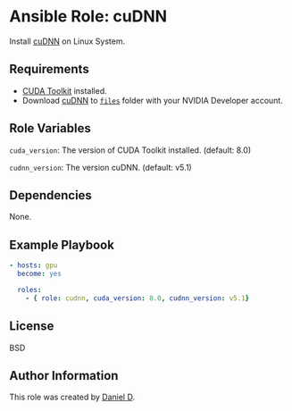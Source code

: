 Ansible Role: cuDNN
=========

Install [cuDNN](https://developer.nvidia.com/cudnn) on Linux System.

Requirements
------------

- [CUDA Toolkit](https://developer.nvidia.com/cuda-toolkit) installed.
- Download [cuDNN](https://developer.nvidia.com/cudnn) to [`files`](files) folder with your NVIDIA Developer account.

Role Variables
--------------

`cuda_version`: The version of CUDA Toolkit installed. (default: 8.0)

`cudnn_version`: The version cuDNN. (default: v5.1)

Dependencies
------------

None.

Example Playbook
----------------

```yaml
- hosts: gpu
  become: yes

  roles:
    - { role: cudnn, cuda_version: 8.0, cudnn_version: v5.1}
```

License
-------

BSD

Author Information
------------------

This role was created by [Daniel D](https://github.com/djx339).
